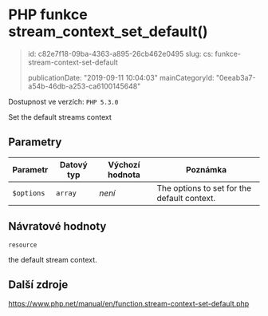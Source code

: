PHP funkce stream_context_set_default()
=======================================

> id: c82e7f18-09ba-4363-a895-26cb462e0495
> slug:
> 	cs: funkce-stream-context-set-default
>
> publicationDate: "2019-09-11 10:04:03"
> mainCategoryId: "0eeab3a7-a54b-46db-a253-ca6100145648"

Dostupnost ve verzích: `PHP 5.3.0`

Set the default streams context


Parametry
--------------

| Parametr | Datový typ | Výchozí hodnota | Poznámka |
|-----|-----|-----|-----|
| `$options` | `array` | *není* | The options to set for the default context. |


Návratové hodnoty
----------------

`resource`

the default stream context.

Další zdroje
------------

https://www.php.net/manual/en/function.stream-context-set-default.php
